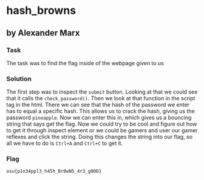 # hash_browns
## by Alexander Marx
### Task
The task was to find the flag inside of the webpage given to us

### Solution
The first step was to inspect the ```submit``` button. Looking at that we could see that it calls the ```check_password()```. Then we look at that function in the script tag in the html. There we can see that the hash of the password we enter has to equal a specific hash. This allows us to crack the hash, giving us the password ```pineapple```. Now we can enter this in, which gives us a bouncing string that says get the flag. Now we could try to be cool and figure out how to get it through inspect element or we could be gamers and user our gamer reflexes and click the string. Doing this changes the string into our flag, so all we have to do is ```Ctrl+A``` and ```Ctrl+C``` to get it.

### Flag
```osu{p1n34ppl3_h45h_Br0wN5_4r3_g00D}```
